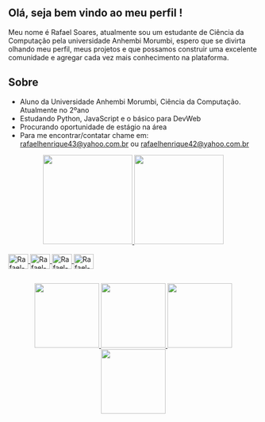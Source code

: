 <!--
**RafaelHGS/RafaelHGS** is a ✨ _special_ ✨ repository because its `README.md` (this file) appears on your GitHub profile.

Here are some ideas to get you started:

- 🔭 I’m currently working on ...
- 🌱 I’m currently learning ...
- 👯 I’m looking to collaborate on ...
- 🤔 I’m looking for help with ...
- 💬 Ask me about ...
- 📫 How to reach me: ...
- 😄 Pronouns: ...
- ⚡ Fun fact: ...
-->

## Olá, seja bem vindo ao meu perfil !

 Meu nome é Rafael Soares, atualmente sou um estudante de Ciência da Computação pela universidade Anhembi Morumbi, espero que se divirta olhando meu perfil, meus projetos e que possamos construir uma excelente comunidade e agregar cada vez mais conhecimento na plataforma.
 
## Sobre

- Aluno da Universidade Anhembi Morumbi, Ciência da Computação. Atualmente no 2ºano
- Estudando Python, JavaScript e o básico para DevWeb
- Procurando oportunidade de estágio na área
- Para me encontrar/contatar chame em: rafaelhenrique43@yahoo.com.br ou rafaelhenrique42@yahoo.com.br

<div align="center">
  <a href="https://github.com/RafaelHGS">
  <img height="180em" src="https://github-readme-stats.vercel.app/api?username=RafaelHGS&show_icons=true&theme=gotham&include_all_commits=true&count_private=true"/>
  <img height="180em" src="https://github-readme-stats.vercel.app/api/top-langs/?username=RafaelHGS&layout=compact&langs_count=7&theme=gotham"/>
</div>

<div style="display: inline_block"><br>
  <img align="center" alt="Rafael-Python" height="30" width="40" src="https://cdn.jsdelivr.net/gh/devicons/devicon/icons/python/python-original.svg">
  <img align="center" alt="Rafael-Js" height="30" width="40" src="https://cdn.jsdelivr.net/gh/devicons/devicon/icons/javascript/javascript-original.svg">
  <img align="center" alt="Rafael-HTML" height="30" width="40" src="https://cdn.jsdelivr.net/gh/devicons/devicon/icons/html5/html5-original-wordmark.svg">
  <img align="center" alt="Rafael-CSS" height="30" width="40" src="https://cdn.jsdelivr.net/gh/devicons/devicon/icons/css3/css3-original-wordmark.svg">
</div>

##

<div align="center">
  <a href="https://github.com/RafaelHGS">
  <img height="130em" src="https://github-readme-stats.vercel.app/api/pin/?username=RafaelHGS&repo=Cifra-de-Cesar&theme=gotham">
  <img height="130em" src="https://github-readme-stats.vercel.app/api/pin/?username=RafaelHGS&repo=ProjetoPortaria&theme=gotham">
  <img height="130em" src="https://github-readme-stats.vercel.app/api/pin/?username=RafaelHGS&repo=DIO-Copia-Tela-login-Instagram&theme=gotham">
  <img height="130em" src="https://github-readme-stats.vercel.app/api/pin/?username=RafaelHGS&repo=Python-Brasil---Lista-de-Exercicios&theme=gotham">
</div>
